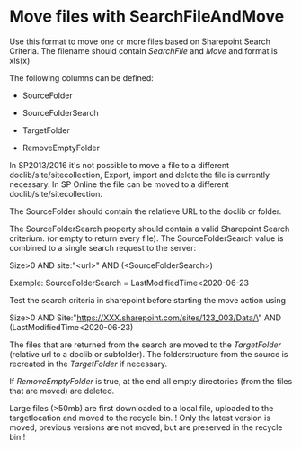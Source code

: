 # Move files with SearchFileAndMove

Use this format to move one or more files based on Sharepoint Search Criteria. The filename should contain *SearchFile* and *Move* and format is xls(x)

The following columns can be defined:

- SourceFolder

- SourceFolderSearch

- TargetFolder

- RemoveEmptyFolder

In SP2013/2016 it's not possible to move a file to a different doclib/site/sitecollection, Export, import and delete the file is currently necessary. In SP Online the file can be moved to a different doclib/site/sitecollection.

The SourceFolder should contain the relatieve URL to the doclib or folder.

The SourceFolderSearch property should contain a valid Sharepoint Search criterium. (or empty to return every file). The SourceFolderSearch value is combined to a single search request to the server:

Size\>0 AND site:\"\<url\>\" AND (\<SourceFolderSearch\>)

Example: SourceFolderSearch = LastModifiedTime\<2020-06-23

Test the search criteria in sharepoint before starting the move action using

Size\>0 AND Site:\"https://XXX.sharepoint.com/sites/123_003/Data/\" AND (LastModifiedTime\<2020-06-23)

The files that are returned from the search are moved to the *TargetFolder* (relative url to a doclib or subfolder). The folderstructure from the source is recreated in the *TargetFolder* if necessary.

If *RemoveEmptyFolder* is true, at the end all empty directories (from the files that are moved) are deleted.

Large files (\>50mb) are first downloaded to a local file, uploaded to the targetlocation and moved to the recycle bin. ! Only the latest version is moved, previous versions are not moved, but are preserved in the recycle bin !

